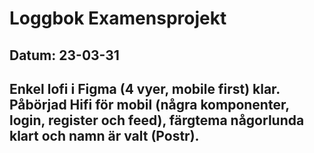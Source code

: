 # Loggbok Examensprojekt
## Datum: 23-03-31
Enkel lofi i Figma (4 vyer, mobile first) klar. Påbörjad Hifi för mobil (några komponenter, login, register och feed), färgtema någorlunda klart och namn är valt (Postr).
---
